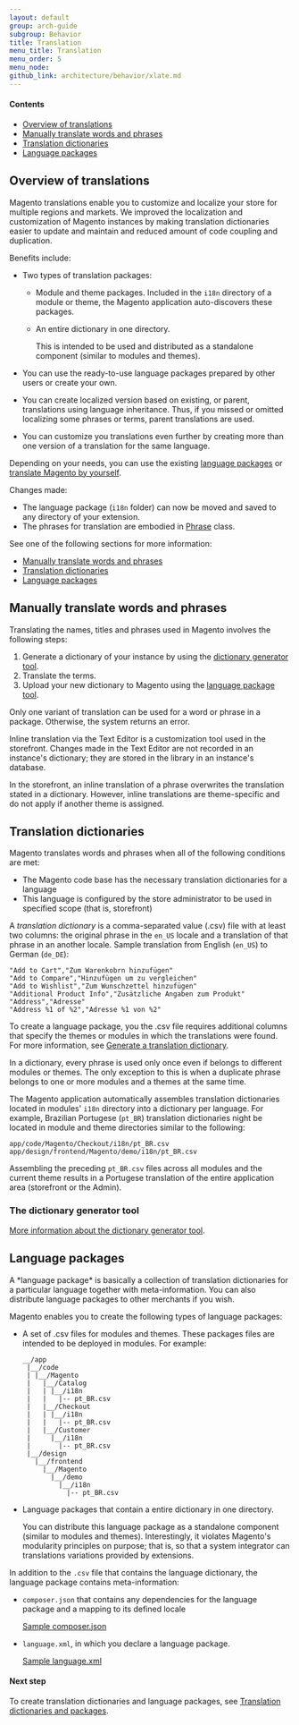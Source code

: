 ```yaml
---
layout: default
group: arch-guide
subgroup: Behavior
title: Translation
menu_title: Translation
menu_order: 5
menu_node: 
github_link: architecture/behavior/xlate.md
---
```


#### Contents

*	<a href="#m2devgde-xlate-intro">Overview of translations</a>
*	<a href="#m2devgde-xlate-translating">Manually translate words and phrases</a>
*	<a href="#m2devgde-xlate-dictionaries">Translation dictionaries</a>
*	<a href="#m2devgde-xlate-languagepack">Language packages</a>


<h2 id="m2devgde-xlate-intro">Overview of translations</h2>
Magento translations enable you to customize and localize your store for multiple regions and markets. We improved the localization and customization of Magento instances by making translation dictionaries easier to update and maintain and reduced amount of code coupling and duplication.

Benefits include:

*	Two types of translation packages:

	*	Module and theme packages. Included in the `i18n` directory of a module or theme, the Magento application auto-discovers these packages.
	*	An entire dictionary in one directory. 

		This is intended to be used and distributed as a standalone component (similar to modules and themes).

*	You can use the ready-to-use language packages prepared by other users or create your own.
*	You can create localized version based on existing, or parent, translations using language inheritance. Thus, if you missed or omitted localizing some phrases or terms, parent translations are used.
*	You can customize you translations even further by creating more than one version of a translation for the same language.

Depending on your needs, you can use the existing <a href="#m2devgde-xlate-languagepack">language packages</a> or <a href="#m2devgde-xlate-translating">translate Magento by yourself</a>.

Changes made:

*	The language package (`i18n` folder) can now be moved and saved to any directory of your extension.
*	The phrases for translation are embodied in <a href="{{ site.mage2000url }}lib/internal/Magento/Framework/Phrase.php" target="_blank">Phrase</a> class.

See one of the following sections for more information:

*	<a href="#m2devgde-xlate-translating">Manually translate words and phrases</a>
*	<a href="#m2devgde-xlate-dictionaries">Translation dictionaries</a>
*	<a href="#m2devgde-xlate-languagepack">Language packages</a>

<h2 id="m2devgde-xlate-translating">Manually translate words and phrases</h2>
Translating the names, titles and phrases used in Magento involves the following steps:

1.	Generate a dictionary of your instance by using the <a href="#m2devgde-xlate-generatortool">dictionary generator tool</a>.
2.	Translate the terms.
2.	Upload your new dictionary to Magento using the <a href="#m2devgde-xlate-packtool">language package tool</a>.

<div class="bs-callout bs-callout-info" id="info">
  <p>Only one variant of translation can be used for a word or phrase in a package. Otherwise, the system returns an error.</p>
</div>

Inline translation via the Text Editor is a customization tool used in the storefront. Changes made in the Text Editor are not recorded in an instance's dictionary; they are stored in the library in an instance's database.

In the storefront, an inline translation of a phrase overwrites the translation stated in a dictionary. However, inline translations are theme-specific and do not apply if another theme is assigned.

<h2 id="m2devgde-xlate-dictionaries">Translation dictionaries</h2>
Magento translates words and phrases when all of the following conditions are met:

*	The Magento code base has the necessary translation dictionaries for a language
*	This language is configured by the store administrator to be used in specified scope (that is, storefront)

A *translation dictionary* is a comma-separated value (.csv) file with at least two columns: the original phrase in the `en_US` locale and a translation of that phrase in an another locale. Sample translation from English (`en_US`) to German (`de_DE`):

	"Add to Cart","Zum Warenkobrn hinzufügen"
	"Add to Compare","Hinzufügen um zu vergleichen"
	"Add to Wishlist","Zum Wunschzettel hinzufügen"
	"Additional Product Info","Zusätzliche Angaben zum Produkt"
	"Address","Adresse"
	"Address %1 of %2","Adresse %1 von %2"

<div class="bs-callout bs-callout-info" id="info">
  <p>To create a language package, you the .csv file requires additional columns that specify the themes or modules in which the translations were found. For more information, see <a href="{{ site.gdeurl }}config-guide/cli/config-cli-subcommands-i18n.html#config-cli-subcommands-xlate-dict">Generate a translation dictionary</a>.</p>
</div>

In a dictionary, every phrase is used only once even if belongs to different modules or themes. The only exception to this is when a duplicate phrase belongs to one or more modules and a themes at the same time.

The Magento application automatically assembles translation dictionaries located in modules' `i18n` directory into a dictionary per language. For example, Brazilian Portugese (`pt_BR`) translation dictionaries night be located in module and theme directories similar to the following:

	app/code/Magento/Checkout/i18n/pt_BR.csv
	app/design/frontend/Magento/demo/i18n/pt_BR.csv

Assembling the preceding `pt_BR.csv` files across all modules and the current theme results in a Portugese translation of the entire application area (storefront or the Admin).

<h3 id="m2devgde-xlate-generatortool">The dictionary generator tool</h3>
<a href="{{ site.gdeurl }}config-guide/cli/config-cli-subcommands-i18n.html#config-cli-subcommands-xlate-dict">More information about the dictionary generator tool</a>.

<h2 id="m2devgde-xlate-languagepack">Language packages</h2>
A *language package* is basically a collection of translation dictionaries for a particular language together with meta-information. You can also distribute language packages to other merchants if you wish.

Magento enables you to create the following types of language packages:

*	A set of .csv files for modules and themes. These packages files are intended to be deployed in modules. For example:

		__/app
		 |__/code
		 | |__/Magento
		 |   |__/Catalog
		 |   | |__/i18n
		 |   |   |-- pt_BR.csv
		 |   |__/Checkout
		 |   | |__/i18n
		 |   |   |-- pt_BR.csv
		 |   |__/Customer
		 |     |__/i18n
		 |       |-- pt_BR.csv
		 |__/design
		   |__/frontend
		     |__/Magento
		       |__/demo
		         |__/i18n
		           |-- pt_BR.csv


*	Language packages that contain a entire dictionary in one directory. 

	You can distribute this language package as a standalone component (similar to modules and themes). Interestingly, it violates Magento's modularity principles on purpose; that is, so that a system integrator can translations variations provided by extensions. 

In addition to the `.csv` file that contains the language dictionary, the language package contains meta-information:

*	`composer.json` that contains any dependencies for the language package and a mapping to its defined locale 

	<a href="{{ site.mage2000url }}app/i18n/magento/de_de/composer.json" target="_blank">Sample composer.json</a>

*	`language.xml`, in which you declare a language package.

	<a href="{{ site.mage2000url }}app/i18n/magento/de_de/language.xml" target="_blank">Sample language.xml</a>

#### Next step

To create translation dictionaries and language packages, see <a href="{{ site.gdeurl }}config-guide/cli/config-cli-subcommands-i18n.html">Translation dictionaries and packages</a>.


